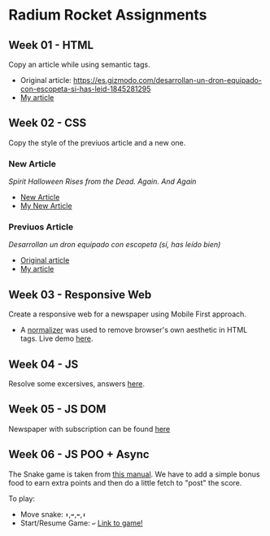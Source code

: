 # Radium Rocket Assignments
## Week 01 - HTML
Copy an article while using semantic tags.

* Original article: https://es.gizmodo.com/desarrollan-un-dron-equipado-con-escopeta-si-has-leid-1845281295
* [My article](./week-01-html/index.html)

## Week 02 - CSS
Copy the style of the previuos article and a new one.

### New Article
*Spirit Halloween Rises from the Dead. Again. And Again*
* [New Article](https://www.nytimes.com/2020/10/12/style/spirit-halloween-costume-store-undead-forever.html)
* [My New Article](./week-02-css/article-02/index.html)

### Previuos Article
*Desarrollan un dron equipado con escopeta (sí, has leído bien)*
* [Original article](https://es.gizmodo.com/desarrollan-un-dron-equipado-con-escopeta-si-has-leid-1845281295)
* [My article](./week-02-css/article-01/index.html)

## Week 03 - Responsive Web
Create a responsive web for a newspaper using Mobile First approach.
* A [normalizer](https://necolas.github.io/normalize.css/) was used to remove browser's own aesthetic in HTML tags.
Live demo [here](https://wgnr.github.io/radium-rocket-trainig/week-03-css-responsive/).

## Week 04 - JS
Resolve some excersives, answers [here](./week-04-js/).

## Week 05 - JS DOM
Newspaper with subscription can be found [here](https://wgnr.github.io/radium-rocket-trainig/week-05-jsDOM/)

## Week 06 - JS POO + Async
The Snake game is taken from [this manual](./week-06-js-poo-sync/x01-JCN-Snake.pdf).
We have to add a simple bonus food to earn extra points and then do a little fetch to "post" the score.

To play:
* Move snake: `⬆`,`➡`,`⬅`,`⬇`
* Start/Resume Game: `↩`
[Link to game!](https://wgnr.github.io/radium-rocket-trainig/week-06-js-poo-sync/)